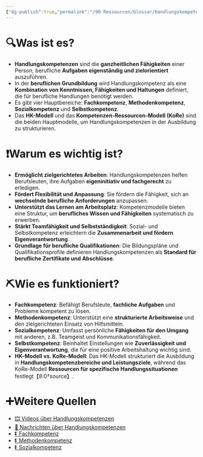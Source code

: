 ```yaml
---
{"dg-publish":true,"permalink":"/90 Ressourcen/Glossar/Handlungskompetenzen/"}
---
```


# 🔍Was ist es?
- **Handlungskompetenzen** sind die **ganzheitlichen Fähigkeiten** einer Person, berufliche **Aufgaben eigenständig und zielorientiert** auszuführen.
- In der **beruflichen Grundbildung** wird Handlungskompetenz als eine **Kombination von Kenntnissen, Fähigkeiten und Haltungen** definiert, die für berufliche Handlungen benötigt werden.
- Es gibt vier Hauptbereiche: **Fachkompetenz**, **Methodenkompetenz**, **Sozialkompetenz** und **Selbstkompetenz**.
- Das **HK-Modell** und das **Kompetenzen-Ressourcen-Modell (KoRe)** sind die beiden Hauptmodelle, um Handlungskompetenzen in der Ausbildung zu strukturieren.

# ❗Warum es wichtig ist?
- **Ermöglicht zielgerichtetes Arbeiten**: Handlungskompetenzen helfen Berufsleuten, ihre Aufgaben **eigeninitiativ und fachgerecht** zu erledigen.
- **Fördert Flexibilität und Anpassung**: Sie fördern die Fähigkeit, sich an **wechselnde berufliche Anforderungen** anzupassen.
- **Unterstützt das Lernen am Arbeitsplatz**: Kompetenzmodelle bieten eine Struktur, um **berufliches Wissen und Fähigkeiten** systematisch zu erwerben.
- **Stärkt Teamfähigkeit und Selbstständigkeit**: Sozial- und Selbstkompetenz erleichtern die **Zusammenarbeit und fördern Eigenverantwortung**.
- **Grundlage für berufliche Qualifikationen**: Die Bildungspläne und Qualifikationsprofile definieren Handlungskompetenzen als **Standard für berufliche Zertifikate und Abschlüsse**.

# ⛏Wie es funktioniert?
- **Fachkompetenz**: Befähigt Berufsleute, **fachliche Aufgaben** und Probleme kompetent zu lösen.
- **Methodenkompetenz**: Unterstützt eine **strukturierte Arbeitsweise** und den zielgerichteten Einsatz von Hilfsmitteln.
- **Sozialkompetenz**: Umfasst persönliche **Fähigkeiten für den Umgang** mit anderen, z.B. Teamgeist und Kommunikationsfähigkeit.
- **Selbstkompetenz**: Beinhaltet Einstellungen wie **Zuverlässigkeit und Eigenverantwortung**, die für eine positive Arbeitshaltung wichtig sind.
- **HK-Modell vs. KoRe-Modell**: Das HK-Modell strukturiert die Ausbildung in **Handlungskompetenzbereiche und Leistungsziele**, während das KoRe-Modell **Ressourcen für spezifische Handlungssituationen** festlegt【8:0†source】.

# ➕Weitere Quellen
- [🎞 Videos über Handlungskompetenzen](https://www.google.ch/search?q=Handlungskompetenzen&tbm=vid)
- [📰 Nachrichten über Handlungskompetenzen](https://www.google.ch/search?q=Handlungskompetenzen&nws=vid)
- [⏬ Fachkompetenz](https://www.google.ch/search?q=Fachkompetenz)
- [⏬ Methodenkompetenz](https://www.google.ch/search?q=Methodenkompetenz)
- [⏬ Sozialkompetenz](https://www.google.ch/search?q=Sozialkompetenz)
